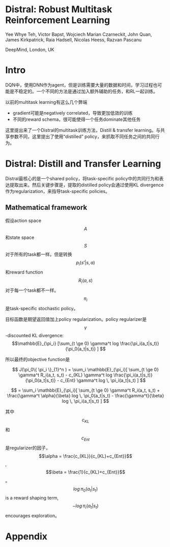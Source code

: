 # Distral: Robust Multitask Reinforcement Learning

Yee Whye Teh, Victor Bapst, Wojciech Marian Czarneckit, John Quan, James Kirkpatrick, Raia Hadsell, Nicolas Heess, Razvan Pascanu

DeepMind, London, UK

# Intro

DQN中，使用DNN作为agent，但是训练需要大量的数据和时间，学习过程也可能是不稳定的。一个不同的方法是通过加入额外辅助的任务，和RL一起训练。

以前的multitask learning有这么几个弊端
+ gradient可能是negatively correlated，导致更加低效的训练
+ 不同的reward schema，很可能使得一个任务dominate其他任务

这里提出来了一个Distral的multitask训练方法，Distill & transfer learning。与共享参数不同，这里提出了使用“distilled” policy，来抓取不同任务之间的共同行为。

# Distral: Distill and Transfer Learning

Distral最核心的是一个shared policy，将task-specific policy中的共同行为和表达提取出来。然后关键步骤是，提取的distilled policy会通过使用KL divergence作为regularization，来指导task-specific policies。

## Mathematical framework

假设action space $$A$$和state space $$S$$对于所有的task都一样。但是转换$$p_i(s'|s,a)$$和reward function $$R_i(a,s)$$对于每一个task都不一样。$$\pi_i$$是task-specific stochastic policy。

目标函数是期望返回值加上policy regularization。policy regularizer是$$\gamma$$-discounted KL divergence: $$\mathbb{E}_{\pi_i} [\sum_{t \ge 0} \gamma^t log \frac{\pi_i(a_t|s_t)}{\pi_0(a_t|s_t)} ] $$

所以最终的objective function是

$$ J(\pi_0\{ \pi_i \}_{1}^n ) = \sum_i \mathbb{E}_{\pi_i}[ \sum_{t \ge 0} \gamma^t R_i(a_t, s_t) - c_{KL} \gamma^t log \frac{\pi_i(a_t|s_t)}{\pi_0(a_t|s_t)} - c_{Ent} \gamma^t log \,  \pi_i(a_t|s_t) ]  $$

$$ = \sum_i \mathbb{E}_{\pi_i}[ \sum_{t \ge 0} \gamma^t R_i(a_t, s_t) + \frac{\gamma^t \alpha}{\beta} log \, \pi_0(a_t|s_t) - \frac{\gamma^t}{\beta} log \, \pi_i(a_t|s_t) ]  $$

其中$$c_{KL}$$和$$c_{Ent}$$是regularizer的因子，$$\alpha = \frac{c_{KL}}{c_{KL}+c_{Ent}}$$, $$\beta = \frac{1}{c_{KL}+c_{Ent}}$$。$$log \, \pi_0(a_t|s_t)$$ is a reward shaping term, $$- log \, \pi_i(a_t|s_t)$$ encourages exploration。


# Appendix


